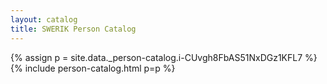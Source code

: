 ```yaml
---
layout: catalog
title: SWERIK Person Catalog
---
```

{% assign p = site.data._person-catalog.i-CUvgh8FbAS51NxDGz1KFL7 %}
{% include person-catalog.html p=p %}

